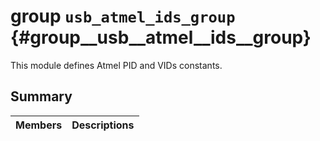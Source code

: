 # group `usb_atmel_ids_group` {#group__usb__atmel__ids__group}

This module defines Atmel PID and VIDs constants.

## Summary

 Members                        | Descriptions                                
--------------------------------|---------------------------------------------

